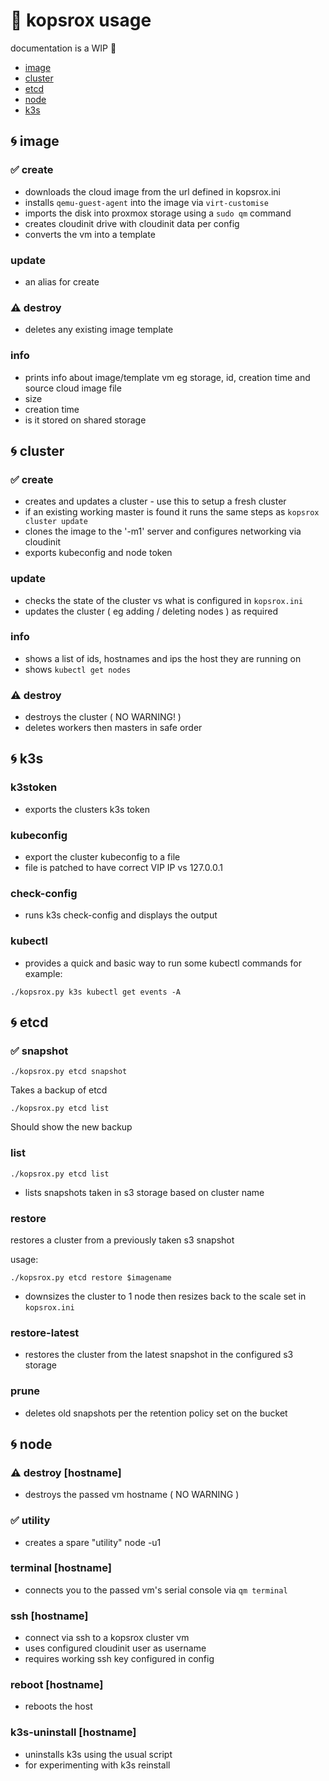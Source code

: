 #  :hamburger: kopsrox usage 

documentation is a WIP :construction:

- [image](#image)
- [cluster](#cluster)
- [etcd](#etcd)
- [node](#node)
- [k3s](#k3s)

##  :cyclone: image <a name=image>
### :white_check_mark: create 
- downloads the cloud image from the url defined in kopsrox.ini
- installs `qemu-guest-agent` into the image via `virt-customise`
- imports the disk into proxmox storage using a `sudo qm` command
- creates cloudinit drive with cloudinit data per config
- converts the vm into a template

### update
- an alias for create
  
### :warning: destroy 
- deletes any existing image template

### info 
- prints info about image/template vm eg storage, id, creation time and source cloud image file
- size
- creation time
- is it stored on shared storage

## :cyclone:  cluster <a name=cluster>
### :white_check_mark: create 
- creates and updates a cluster - use this to setup a fresh cluster
- if an existing working master is found it runs the same steps as `kopsrox cluster update`
- clones the image to the '-m1' server and configures networking via cloudinit
- exports kubeconfig and node token

### update 
- checks the state of the cluster vs what is configured in `kopsrox.ini`
- updates the cluster ( eg adding / deleting nodes ) as required

### info 
- shows a list of ids, hostnames and ips the host they are running on
- shows `kubectl get nodes`

### :warning: destroy 
- destroys the cluster ( NO WARNING! ) 
- deletes workers then masters in safe order

## :cyclone: k3s <a name=k3s>
### k3stoken 
- exports the clusters k3s token

### kubeconfig 
- export the cluster kubeconfig to a file 
- file is patched to have correct VIP IP vs 127.0.0.1

### check-config
- runs k3s check-config and displays the output

### kubectl
- provides a quick and basic way to run some kubectl commands for example:

`./kopsrox.py k3s kubectl get events -A`

## :cyclone: etcd <a name=etcd>
### :white_check_mark: snapshot 

`./kopsrox.py etcd snapshot`

Takes a backup of etcd

`./kopsrox.py etcd list`

Should show the new backup

### list 

`./kopsrox.py etcd list`

- lists snapshots taken in s3 storage based on cluster name

### restore 

restores a cluster from a previously taken s3 snapshot

usage:

`./kopsrox.py etcd restore $imagename`

- downsizes the cluster to 1 node then resizes back to the scale set in `kopsrox.ini`

### restore-latest
- restores the cluster from the latest snapshot in the configured s3 storage

### prune 
- deletes old snapshots per the retention policy set on the bucket

## :cyclone: node <a name=node>

### :warning: destroy [hostname]
- destroys the passed vm hostname  ( NO WARNING ) 

### :white_check_mark: utility
- creates a spare "utility" node -u1

### terminal [hostname]
- connects you to the passed vm's serial console via `qm terminal`

### ssh [hostname] 
- connect via ssh to a kopsrox cluster vm 
- uses configured cloudinit user as username
- requires working ssh key configured in config

### reboot [hostname]
- reboots the host

### k3s-uninstall [hostname]
- uninstalls k3s using the usual script
- for experimenting with k3s reinstall


